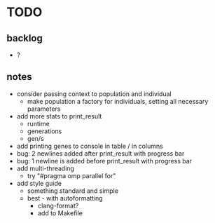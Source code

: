 # TODO

## backlog

- ?

## notes

- consider passing context to population and individual
  - make population a factory for individuals, setting all necessary parameters
- add more stats to print_result
  - runtime
  - generations
  - gen/s
- add printing genes to console in table / in columns
- bug: 2 newlines added after print_result with progress bar
- bug: 1 newline is added before print_result with progress bar
- add multi-threading
  - try "#pragma omp parallel for"
- add style guide
  - something standard and simple
  - best - with autoformatting
    - clang-format?
    - add to Makefile
